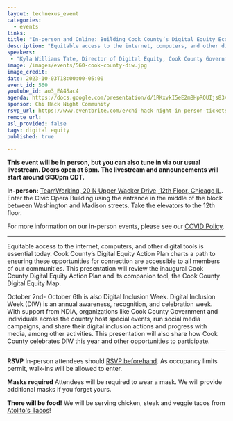 ```yaml
---
layout: technexus_event
categories:
  - events
links: 
title: "In-person and Online: Building Cook County’s Digital Equity Ecosystem"
description: "Equitable access to the internet, computers, and other digital tools is essential today. Cook County’s Digital Equity Action Plan charts a path to ensuring these opportunities for connection are accessible to all members of our communities. This presentation will review the inaugural Cook County Digital Equity Action Plan and its companion tool, the Cook County Digital Equity Map."
speakers:
 - "Kyla Williams Tate, Director of Digital Equity, Cook County Government (She/Her/Hers)" 
image: /images/events/560-cook-county-diw.jpg
image_credit: 
date: 2023-10-03T18:00:00-05:00
event_id: 560
youtube_id: ao3_EA4Sac4
agenda: https://docs.google.com/presentation/d/1RKxvkI5eE2mBHpROUIjs83Aeh9-DnUATEUSDPDuCADc/edit#slide=id.g121c7120608_0_0
sponsor: Chi Hack Night Community
rsvp_url: https://www.eventbrite.com/e/chi-hack-night-in-person-tickets-655380890887
remote_url: 
asl_provided: false
tags: digital equity
published: true

---
```


**This event will be in person, but you can also tune in via our usual livestream. Doors open at 6pm. The livestream and announcements will start around 6:30pm CDT.**

**In-person:** <a href='https://www.google.com/maps/place/TechNexus+Venture+Collaborative/@41.8835673,-87.6394085,17z/data=!3m1!4b1!4m5!3m4!1s0x880e2d5be57f04c5:0xa87e47e177660090!8m2!3d41.8835673!4d-87.6372198'>TeamWorking, 20 N Upper Wacker Drive, 12th Floor, Chicago IL</a>. Enter the Civic Opera Building using the entrance in the middle of the block between Washington and Madison streets. Take the elevators to the 12th floor.

For more information on our in-person events, please see our [COVID Policy](/blog/2022/09/09/our-covid-19-policy.html). 

---

Equitable access to the internet, computers, and other digital tools is essential today. Cook
County’s Digital Equity Action Plan charts a path to ensuring these opportunities for connection
are accessible to all members of our communities. This presentation will review the inaugural
Cook County Digital Equity Action Plan and its companion tool, the Cook County Digital Equity Map.

October 2nd- October 6th is also Digital Inclusion Week. Digital Inclusion Week (DIW) is an
annual awareness, recognition, and celebration week. With support from NDIA, organizations
like Cook County Government and individuals across the country host special events, run social
media campaigns, and share their digital inclusion actions and progress with media, among other
activities. This presentation will also share how Cook County celebrates DIW this year and other
opportunities to participate.

---

**RSVP** In-person attendees should [RSVP beforehand]({{page.rsvp_url}}). As occupancy limits permit, walk-ins will be allowed to enter.

**Masks required** Attendees will be required to wear a mask. We will provide additional masks if you forget yours.

**There will be food!** We will be serving chicken, steak and veggie tacos from [Atolito's Tacos](https://atolito.com/restaurant/625/Atolito)!
